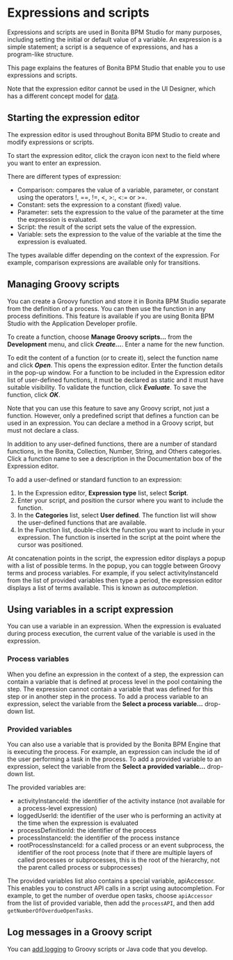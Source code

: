 # Expressions and scripts

Expressions and scripts are used in Bonita BPM Studio for many purposes, including setting the initial or default value of a
variable. An expression is a simple statement; a script is a sequence of expressions, and has a program-like structure. 

This page explains the features of Bonita BPM Studio that enable you to use expressions and scripts.

Note that the expression editor cannot be used in the UI Designer, which has a different concept model for [data](variables.md).

## Starting the expression editor

The expression editor is used throughout Bonita BPM Studio to create and modify expressions or scripts.

To start the expression editor, click the crayon icon next to the field where you want to enter an expression. 

There are different types of expression:

* Comparison: compares the value of a variable, parameter, or constant using the operators !, ==, !=, <, >:, <:= or >=.
* Constant: sets the expression to a constant (fixed) value.
* Parameter: sets the expression to the value of the parameter at the time the expression is evaluated.
* Script: the result of the script sets the value of the expression.
* Variable: sets the expression to the value of the variable at the time the expression is evaluated.

The types available differ depending on the context of the expression. For example, comparison expressions are available only for transitions.

## Managing Groovy scripts

You can create a Groovy function and store it in Bonita BPM Studio separate from the definition of a process. You can then use the function in any process definitions. This feature is available if you are using Bonita BPM Studio with the Application Developer profile.

To create a function, choose **Manage Groovy scripts...** from the **Development** menu, and click _**Create...**_. Enter a name for the new function. 

To edit the content of a function (or to create it), select the function name and click **_Open_**. This opens the expression editor.
Enter the function details in the pop-up window. For a function to be included in the Expression editor list of user-defined functions, it must be declared as static and it must have suitable visibility. To validate the function, click _**Evaluate**_. To save the function, click _**OK**_. 

Note that you can use this feature to save any Groovy script, not just a function. However, only a predefined script that defines a function can be used in an expression. You can declare a method in a Groovy script, but must not declare a class.

In addition to any user-defined functions, there are a number of standard functions, in the Bonita, Collection, Number, String, and Others categories. Click a function name to see a description in the Documentation box of the Expression editor.

To add a user-defined or standard function to an expression:

1. In the Expression editor, **Expression type** list, select **Script**.
2. Enter your script, and position the cursor where you want to include the function.
3. In the **Categories** list, select **User defined**. The function list will show the user-defined functions that are available.
4. In the Function list, double-click the function you want to include in your expression. The function is inserted in the script at the point where the cursor was positioned.

At concatenation points in the script, the expression editor displays a popup with a list of possible terms. In the popup, you can toggle between Groovy terms and process variables. For example, if you select activityInstanceId from the list of provided variables then type a period, the expression editor displays a list of terms available. This is known as _autocompletion_.

## Using variables in a script expression

You can use a variable in an expression. When the expression is evaluated during process execution, the current value of the variable is used in the expression.

### Process variables

When you define an expression in the context of a step, the expression can contain a variable that is defined at process level in the pool containing the step. The expression cannot contain a variable that was defined for this step or in another step in the process. To add a process variable to an expression, select the variable from the **Select a process variable...** drop-down list. 

### Provided variables

You can also use a variable that is provided by the Bonita BPM Engine that is executing the process. For example, an expression can include the id of the user performing a task in the process. To add a provided variable to an expression, select the variable from the **Select a provided variable...** drop-down list.

The provided variables are:

* activityInstanceId: the identifier of the activity instance (not available for a process-level expression)
* loggedUserId: the identifier of the user who is performing an activity at the time when the expression is evaluated
* processDefinitionId: the identifier of the process
* processInstanceId: the identifier of the process instance
* rootProcessInstanceId: for a called process or an event subprocess, the identifier of the root process (note that if there are multiple layers of called processes or subprocesses, this is the root of the hierarchy, not the parent called process or subprocesses)

The provided variables list also contains a special variable, apiAccessor. This enables you to construct API calls in a script using autocompletion. For example, to get the number of overdue open tasks, choose `apiAccessor` from the list of provided variable, then add the `processAPI`, and then add `getNumberOfOverdueOpenTasks`.

## Log messages in a Groovy script

You can [add logging](logging.md) to Groovy scripts or Java code that you develop.
